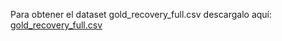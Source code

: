 Para obtener el dataset gold_recovery_full.csv descargalo aquí:
[gold_recovery_full.csv](https://drive.google.com/file/d/1hsmZxKGo25edWC7bnEPkmUAWHmTb0sll/view?usp=sharing)
